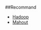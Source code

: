 ##Recommand
- [Hadoop](https://github.com/pizzazaza/InternOutstagram/blob/master/study/markdown/recommand/Hadoop.md)
- [Mahout](https://github.com/pizzazaza/InternOutstagram/blob/master/study/markdown/recommand/Mahout.md)


